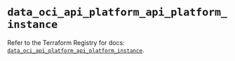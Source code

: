 # `data_oci_api_platform_api_platform_instance`

Refer to the Terraform Registry for docs: [`data_oci_api_platform_api_platform_instance`](https://registry.terraform.io/providers/hashicorp/oci/7.19.0/docs/data-sources/api_platform_api_platform_instance).
